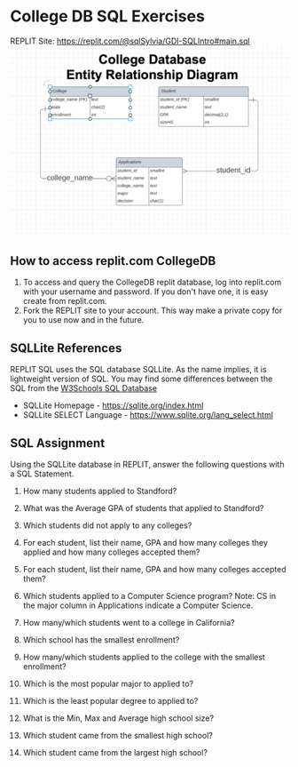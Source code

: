 
# College DB SQL Exercises

REPLIT Site: https://replit.com/@sqlSylvia/GDI-SQLIntro#main.sql
![CollegeDB ER Diagram](CollegeDB-ERDiagram.jpg)

## How to access replit.com CollegeDB
1. To access and query the CollegeDB replit database, log into replit.com with your username and password.  If you don't have one, it is easy create from replit.com.
2. Fork the REPLIT site to your account.  This way make a private copy for you to use now and in the future.


## SQLLite References

REPLIT SQL uses the SQL database SQLLite.  As the name implies, it is lightweight version of SQL.  You may find some differences between the SQL from the [W3Schools SQL Database](https://www.w3schools.com/sql/trysql.asp?filename=trysql_editor)


- SQLLite Homepage - https://sqlite.org/index.html 
- SQLLite SELECT Language - https://www.sqlite.org/lang_select.html

## SQL Assignment
Using the SQLLite database in REPLIT, answer the following questions with a SQL Statement.



1. How many students applied to Standford?


2. What was the Average GPA of students that applied to Standford?

3. Which students did not apply to any colleges?



4. For each student, list their name, GPA and how many colleges they applied and how many colleges accepted them?



5. For each student, list their name, GPA and how many colleges accepted them?

6. Which students applied to a Computer Science program? Note: CS in the major column in Applications indicate a Computer Science.


7. How many/which students went to a college in California?

8. Which school has the smallest enrollment?

9. How many/which students applied to the college with the smallest enrollment?



10. Which is the most popular major to applied to?

11. Which is the least popular degree to applied to?

12. What is the Min, Max and Average high school size?

13. Which student came from the smallest high school?

14. Which student came from the largest high school?

